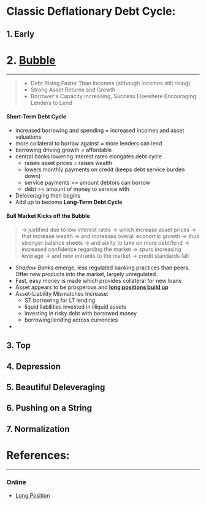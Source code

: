 # **Classic Deflationary Debt Cycle:**



## 1. Early


# 2. [Bubble](02_bubble.ipynb)
---
> - Debt Rising Faster Than Incomes (although incomes still rising)
> - Strong Asset Returns and Growth 
> - Borrower's Capacity Increasing, Success Elsewhere Encouraging Lenders to Lend 
#### **Short-Term Debt Cycle**
- increased borrowing and spending = increased incomes and asset valuations 
- more collateral to borrow against = more lenders can lend 
- borrowing driving growth = affordable 
- central banks lowering interest rates elongates debt cycle 
    - raises asset prices = raises wealth 
    - lowers monthly payments on credit (keeps debt service burden down)
    - service payments >= amount debtors can borrow 
    - debt >= amount of money to service with 
- Deleveraging then begins 
- Add up to become **Long-Term Debt Cycle**

#### **Bull Market Kicks off the Bubble**
> -> justified due to low interest rates -> which increase asset prices -> that increase wealth -> and increases overall economic growth -> thus stronger balance sheets -> and abilty to take on more debt/lend -> increased confidence regarding the market -> spurs increasing leverage -> and new entrants to the market -> credit standards fall 
- *Shadow Banks* emerge, less regulated banking practices than peers. Offer new products into the market, largely unregulated. 
- Fast, easy money is made which provides collateral for new loans 
- Asset appears to be prosperous and **[long positions build up](https://www.investopedia.com/terms/l/long.asp)**
- Asset-Liability Mismatches Increase:
    - ST borrowing for LT lending 
    - liquid liabilities invested in illiquid assets 
    - investing in risky debt with borrowed money 
    - borrowing/lending across currencies 
- 



## 3. Top
## 4. Depression 
## 5. Beautiful Deleveraging 
## 6. Pushing on a String 
## 7. Normalization 



# References: 
---
### Online 
- [Long Position](https://www.investopedia.com/terms/l/long.asp)
